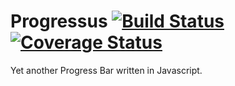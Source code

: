 # Progressus [![Build Status](https://travis-ci.org/jcsmorais/progressus.svg?branch=master)](https://travis-ci.org/jcsmorais/progressus) [![Coverage Status](https://coveralls.io/repos/github/jcsmorais/progressus/badge.svg?branch=master)](https://coveralls.io/github/jcsmorais/progressus?branch=master)
Yet another Progress Bar written in Javascript.
